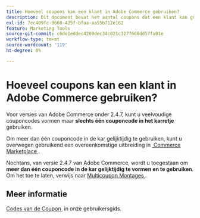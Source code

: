 ```yaml
---
title: Hoeveel coupons kan een klant in Adobe Commerce gebruiken?
description: Dit document bevat het aantal coupons dat een klant kan gebruiken in Adobe Commerce.
exl-id: 7ec409fc-0660-425f-bfaa-aa55b712e162
feature: Marketing Tools
source-git-commit: c6de1eddec4269dec34c021c3277668dd57fa01e
workflow-type: tm+mt
source-wordcount: '119'
ht-degree: 0%

---
```


# Hoeveel coupons kan een klant in Adobe Commerce gebruiken?

Voor versies van Adobe Commerce onder 2.4.7, kunt u veelvoudige couponcodes vormen maar **slechts één couponcode in het karretje** gebruiken.

Om meer dan één couponcode in de kar gelijktijdig te gebruiken, kunt u overwegen gebruikend een overeenkomstige uitbreiding in [&#x200B; Commerce Marketplace &#x200B;](https://marketplace.magento.com/).

Nochtans, van versie 2.4.7 van Adobe Commerce, wordt u toegestaan om **meer dan één couponcode in de kar gelijktijdig te vormen en te gebruiken**. Om het toe te laten, verwijs naar [&#x200B; Multicoupon Montages &#x200B;](https://experienceleague.adobe.com/nl/docs/commerce-admin/config/sales/sales#multicoupon-settings).

## Meer informatie

[&#x200B; Codes van de Coupon &#x200B;](https://experienceleague.adobe.com/docs/commerce-admin/marketing/promotions/cart-rules/price-rules-cart-coupon.html?lang=nl-NL) in onze gebruikersgids.
